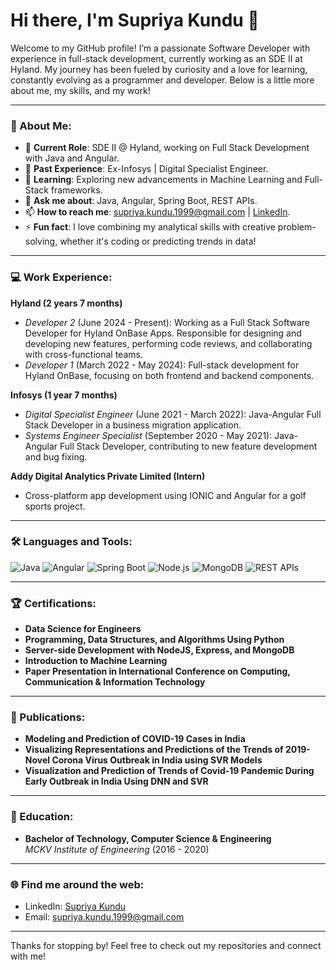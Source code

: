# Hi there, I'm Supriya Kundu 👋

Welcome to my GitHub profile! I’m a passionate Software Developer with experience in full-stack development, currently working as an SDE II at Hyland. My journey has been fueled by curiosity and a love for learning, constantly evolving as a programmer and developer. Below is a little more about me, my skills, and my work!

---

### 🚀 About Me:
- 🌟 **Current Role**: SDE II @ Hyland, working on Full Stack Development with Java and Angular.
- 🔭 **Past Experience**: Ex-Infosys | Digital Specialist Engineer.
- 🌱 **Learning**: Exploring new advancements in Machine Learning and Full-Stack frameworks.
- 💬 **Ask me about**: Java, Angular, Spring Boot, REST APIs.
- 📫 **How to reach me**: [supriya.kundu.1999@gmail.com](mailto:supriya.kundu.1999@gmail.com) | [LinkedIn](https://www.linkedin.com/in/supriyakundu99).
- ⚡ **Fun fact**: I love combining my analytical skills with creative problem-solving, whether it's coding or predicting trends in data!

---

### 💻 Work Experience:

**Hyland (2 years 7 months)**
- *Developer 2* (June 2024 - Present): Working as a Full Stack Software Developer for Hyland OnBase Apps. Responsible for designing and developing new features, performing code reviews, and collaborating with cross-functional teams.
- *Developer 1* (March 2022 - May 2024): Full-stack development for Hyland OnBase, focusing on both frontend and backend components.

**Infosys (1 year 7 months)**
- *Digital Specialist Engineer* (June 2021 - March 2022): Java-Angular Full Stack Developer in a business migration application.
- *Systems Engineer Specialist* (September 2020 - May 2021): Java-Angular Full Stack Developer, contributing to new feature development and bug fixing.

**Addy Digital Analytics Private Limited (Intern)**
- Cross-platform app development using IONIC and Angular for a golf sports project.

---

### 🛠️ Languages and Tools:

![Java](https://img.shields.io/badge/Java-007396?style=for-the-badge&logo=java&logoColor=white)
![Angular](https://img.shields.io/badge/Angular-DD0031?style=for-the-badge&logo=angular&logoColor=white)
![Spring Boot](https://img.shields.io/badge/Spring%20Boot-6DB33F?style=for-the-badge&logo=spring-boot&logoColor=white)
![Node.js](https://img.shields.io/badge/Node.js-339933?style=for-the-badge&logo=nodedotjs&logoColor=white)
![MongoDB](https://img.shields.io/badge/MongoDB-47A248?style=for-the-badge&logo=mongodb&logoColor=white)
![REST APIs](https://img.shields.io/badge/REST%20APIs-00C853?style=for-the-badge&logo=api&logoColor=white)

---

### 🏆 Certifications:
- **Data Science for Engineers**
- **Programming, Data Structures, and Algorithms Using Python**
- **Server-side Development with NodeJS, Express, and MongoDB**
- **Introduction to Machine Learning**
- **Paper Presentation in International Conference on Computing, Communication & Information Technology**

---

### 📝 Publications:
- **Modeling and Prediction of COVID-19 Cases in India**
- **Visualizing Representations and Predictions of the Trends of 2019-Novel Corona Virus Outbreak in India using SVR Models**
- **Visualization and Prediction of Trends of Covid-19 Pandemic During Early Outbreak in India Using DNN and SVR**

---

### 🌱 Education:
- **Bachelor of Technology, Computer Science & Engineering**  
  *MCKV Institute of Engineering* (2016 - 2020)
  
---

### 🌐 Find me around the web:
- LinkedIn: [Supriya Kundu](https://www.linkedin.com/in/supriyakundu99)
- Email: [supriya.kundu.1999@gmail.com](mailto:supriya.kundu.1999@gmail.com)

---

Thanks for stopping by! Feel free to check out my repositories and connect with me!
